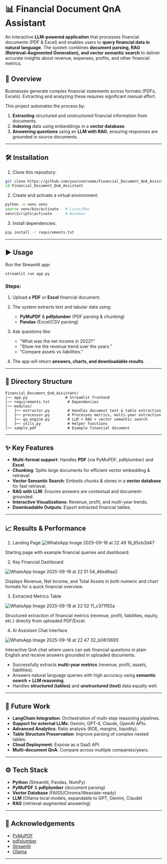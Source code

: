 # 📊 Financial Document QnA Assistant

An interactive **LLM-powered application** that processes financial documents (PDF & Excel) and enables users to **query financial data in natural language**. 
The system combines **document parsing, RAG (Retrieval-Augmented Generation), and vector semantic search** to deliver accurate insights about revenue, 
expenses, profits, and other financial metrics.

## 🚀 Overview

Businesses generate complex financial statements across formats (PDFs, Excels). Extracting and analyzing these requires significant manual effort.

This project automates the process by:

1. **Extracting** structured and unstructured financial information from documents.
2. **Indexing** data using embeddings in a **vector database**.
3. **Answering questions** using an **LLM with RAG**, ensuring responses are grounded in source documents.

---

## 🛠️ Installation

1. Clone this repository:

```bash
git clone https://github.com/yourusername/Financial_Document_QnA_Assistant.git
cd Financial_Document_QnA_Assistant
```

2. Create and activate a virtual environment:

```bash
python -m venv venv
source venv/bin/activate   # Linux/Mac
venv\Scripts\activate      # Windows
```

3. Install dependencies:

```bash
pip install -r requirements.txt
```

---

## ▶️ Usage

Run the Streamlit app:

```bash
streamlit run app.py
```

### Steps:

1. Upload a **PDF** or **Excel** financial document.
2. The system extracts text and tabular data using:

   * **PyMuPDF** & **pdfplumber** (PDF parsing & chunking)
   * **Pandas** (Excel/CSV parsing)
3. Ask questions like:

   * “What was the net income in 2022?”
   * “Show me the revenue trend over the years.”
   * “Compare assets vs liabilities.”
4. The app will return **answers, charts, and downloadable results**.

---

## 📂 Directory Structure

```
Financial_Document_QnA_Assistant/
│── app.py                 # Streamlit frontend
│── requirements.txt        # Dependencies
│── modules/
│   ├── extractor.py        # Handles document text & table extraction
│   ├── processor.py        # Processes metrics, multi-year extraction
│   ├── qa_engine.py        # LLM + RAG + vector semantic search
│   ├── utils.py            # Helper functions
│── sample.pdf              # Example financial document
```

---

## ✨ Key Features

* **Multi-format support**: Handles **PDF** (via PyMuPDF, pdfplumber) and **Excel**.
* **Chunking**: Splits large documents for efficient vector embedding & retrieval.
* **Vector Semantic Search**: Embeds chunks & stores in a **vector database** for fast retrieval.
* **RAG with LLM**: Ensures answers are contextual and document-grounded.
* **Interactive Visualizations**: Revenue, profit, and multi-year trends.
* **Downloadable Outputs**: Export extracted financial tables.

---

## 📈 Results & Performance
1. Landing Page
![WhatsApp Image 2025-09-18 at 22 49 16_85cb3d47](https://github.com/user-attachments/assets/49ae1a37-c0bc-4f54-a179-acaaca987407)

Starting page with example financial queries and dashboard.

2. Key Financial Dashboard

![WhatsApp Image 2025-09-18 at 22 51 54_46ed6aa2](https://github.com/user-attachments/assets/475add5c-ec82-445a-b070-49d760827c01)

Displays Revenue, Net Income, and Total Assets in both numeric and chart formats for a quick financial overview.

3. Extracted Metrics Table

![WhatsApp Image 2025-09-18 at 22 52 11_c371f92a](https://github.com/user-attachments/assets/7bd83360-5771-45a9-af5f-cc768cd8dc05)

Structured extraction of financial metrics (revenue, profit, liabilities, equity, etc.) directly from uploaded PDF/Excel.

4. AI Assistant Chat Interface

![WhatsApp Image 2025-09-18 at 22 47 32_b0813693](https://github.com/user-attachments/assets/31c12ce7-bf77-427a-a55f-187e6c4c71f9)

Interactive QnA chat where users can ask financial questions in plain English and receive answers grounded in uploaded documents.


* Successfully extracts **multi-year metrics** (revenue, profit, assets, liabilities).
* Answers natural language queries with high accuracy using **semantic search + LLM reasoning**.
* Handles **structured (tables)** and **unstructured (text)** data equally well.

---

## 🔮 Future Work

* **LangChain Integration**: Orchestration of multi-step reasoning pipelines.
* **Support for external LLMs**: Gemini, GPT-4, Claude, OpenAI APIs.
* **Advanced Analytics**: Ratio analysis (ROE, margins, liquidity).
* **Table Structure Preservation**: Improve parsing of complex nested tables.
* **Cloud Deployment**: Expose as a SaaS API.
* **Multi-document QnA**: Compare across multiple companies/years.

---

## ⚙️ Tech Stack

* **Python** (Streamlit, Pandas, NumPy)
* **PyMuPDF** & **pdfplumber** (document parsing)
* **Vector Database** (FAISS/Chroma/Weaviate-ready)
* **LLM** (Ollama local models, expandable to GPT, Gemini, Claude)
* **RAG** (retrieval-augmented answering)

---

## 🙌 Acknowledgements

* [PyMuPDF](https://pymupdf.readthedocs.io/)
* [pdfplumber](https://github.com/jsvine/pdfplumber)
* [Streamlit](https://streamlit.io/)
* [Ollama](https://ollama.ai/)

---

